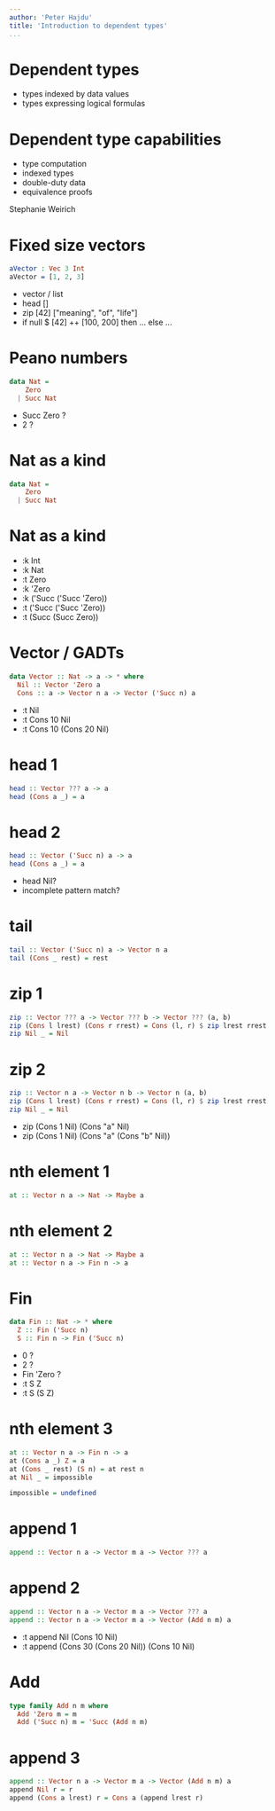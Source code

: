 ```yaml
---
author: 'Peter Hajdu'
title: 'Introduction to dependent types'
...
```


# Dependent types

 * types indexed by data values
 * types expressing logical formulas

# Dependent type capabilities

 * type computation
 * indexed types
 * double-duty data
 * equivalence proofs

Stephanie Weirich

# Fixed size vectors

``` idris
aVector : Vec 3 Int
aVector = [1, 2, 3]
```

 * vector / list
 * head []
 * zip [42] ["meaning", "of", "life"]
 * if null $ [42] ++ [100, 200] then ... else ...

# Peano numbers

``` haskell
data Nat =
    Zero
  | Succ Nat
```

 * Succ Zero ?
 * 2 ?

# Nat as a kind

``` haskell
data Nat =
    Zero
  | Succ Nat
```

# Nat as a kind

 * :k Int
 * :k Nat
 * :t Zero
 * :k 'Zero
 * :k ('Succ ('Succ 'Zero))
 * :t ('Succ ('Succ 'Zero))
 * :t (Succ (Succ Zero))

# Vector / GADTs

``` haskell
data Vector :: Nat -> a -> * where
  Nil :: Vector 'Zero a
  Cons :: a -> Vector n a -> Vector ('Succ n) a
```

 * :t Nil
 * :t Cons 10 Nil
 * :t Cons 10 (Cons 20 Nil)

# head 1

``` haskell
head :: Vector ??? a -> a
head (Cons a _) = a
```

# head 2

``` haskell
head :: Vector ('Succ n) a -> a
head (Cons a _) = a
```

 * head Nil?
 * incomplete pattern match?

# tail

``` haskell
tail :: Vector ('Succ n) a -> Vector n a
tail (Cons _ rest) = rest
```

# zip 1

``` haskell
zip :: Vector ??? a -> Vector ??? b -> Vector ??? (a, b)
zip (Cons l lrest) (Cons r rrest) = Cons (l, r) $ zip lrest rrest
zip Nil _ = Nil
```

# zip 2

``` haskell
zip :: Vector n a -> Vector n b -> Vector n (a, b)
zip (Cons l lrest) (Cons r rrest) = Cons (l, r) $ zip lrest rrest
zip Nil _ = Nil
```

 * zip (Cons 1 Nil) (Cons "a" Nil)
 * zip (Cons 1 Nil) (Cons "a" (Cons "b" Nil))


# nth element 1

``` haskell
at :: Vector n a -> Nat -> Maybe a
```

# nth element 2

``` haskell
at :: Vector n a -> Nat -> Maybe a
at :: Vector n a -> Fin n -> a
```

# Fin

``` haskell
data Fin :: Nat -> * where
  Z :: Fin ('Succ n)
  S :: Fin n -> Fin ('Succ n)
```

 * 0 ?
 * 2 ?
 * Fin 'Zero ?
 * :t S Z
 * :t S (S Z)

# nth element 3

``` haskell
at :: Vector n a -> Fin n -> a
at (Cons a _) Z = a
at (Cons _ rest) (S n) = at rest n
at Nil _ = impossible

impossible = undefined
```

# append 1

``` haskell
append :: Vector n a -> Vector m a -> Vector ??? a
```

# append 2

``` haskell
append :: Vector n a -> Vector m a -> Vector ??? a
append :: Vector n a -> Vector m a -> Vector (Add n m) a
```

 * :t append Nil (Cons 10 Nil)
 * :t append (Cons 30 (Cons 20 Nil)) (Cons 10 Nil)

# Add

```haskell
type family Add n m where
  Add 'Zero m = m
  Add ('Succ n) m = 'Succ (Add n m)
```

# append 3

``` haskell
append :: Vector n a -> Vector m a -> Vector (Add n m) a
append Nil r = r
append (Cons a lrest) r = Cons a (append lrest r)
```

